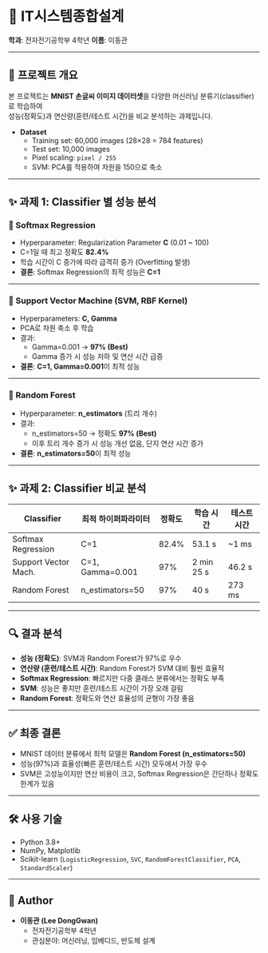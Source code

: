 # 📘 IT시스템종합설계
**학과**: 전자전기공학부 4학년 
**이름**: 이동관  

---

## 🚀 프로젝트 개요
본 프로젝트는 **MNIST 손글씨 이미지 데이터셋**을 다양한 머신러닝 분류기(classifier)로 학습하여  
성능(정확도)과 연산량(훈련/테스트 시간)을 비교 분석하는 과제입니다.  

- **Dataset**  
  - Training set: 60,000 images (28×28 = 784 features)  
  - Test set: 10,000 images  
  - Pixel scaling: `pixel / 255`  
  - SVM: PCA를 적용하여 차원을 150으로 축소  

---

## ✨ 과제 1: Classifier 별 성능 분석
### 🔹 Softmax Regression
- Hyperparameter: Regularization Parameter **C** (0.01 ~ 100)  
- C=1일 때 최고 정확도 **82.4%**  
- 학습 시간이 C 증가에 따라 급격히 증가 (Overfitting 발생)  
- **결론**: Softmax Regression의 최적 성능은 **C=1**

---

### 🔹 Support Vector Machine (SVM, RBF Kernel)
- Hyperparameters: **C, Gamma**  
- PCA로 차원 축소 후 학습  
- 결과:  
  - Gamma=0.001 → **97% (Best)**  
  - Gamma 증가 시 성능 저하 및 연산 시간 급증  
- **결론**: **C=1, Gamma=0.001**이 최적 성능

---

### 🔹 Random Forest
- Hyperparameter: **n_estimators** (트리 개수)  
- 결과:  
  - n_estimators=50 → 정확도 **97% (Best)**  
  - 이후 트리 개수 증가 시 성능 개선 없음, 단지 연산 시간 증가  
- **결론**: **n_estimators=50**이 최적 성능

---

## ✨ 과제 2: Classifier 비교 분석
| Classifier          | 최적 하이퍼파라미터          | 정확도   | 학습 시간       | 테스트 시간  |
|---------------------|-----------------------------|---------|----------------|-------------|
| Softmax Regression  | C=1                         | 82.4%   | 53.1 s         | ~1 ms       |
| Support Vector Mach.| C=1, Gamma=0.001           | 97%     | 2 min 25 s     | 46.2 s      |
| Random Forest       | n_estimators=50            | 97%     | 40 s           | 273 ms      |

---

## 🔍 결과 분석
- **성능 (정확도)**: SVM과 Random Forest가 97%로 우수  
- **연산량 (훈련/테스트 시간)**: Random Forest가 SVM 대비 훨씬 효율적  
- **Softmax Regression**: 빠르지만 다중 클래스 분류에서는 정확도 부족  
- **SVM**: 성능은 좋지만 훈련/테스트 시간이 가장 오래 걸림  
- **Random Forest**: 정확도와 연산 효율성의 균형이 가장 좋음  

---

## ✅ 최종 결론
- MNIST 데이터 분류에서 최적 모델은 **Random Forest (n_estimators=50)**  
- 성능(97%)과 효율성(빠른 훈련/테스트 시간) 모두에서 가장 우수  
- SVM은 고성능이지만 연산 비용이 크고, Softmax Regression은 간단하나 정확도 한계가 있음  

---

## 🛠️ 사용 기술
- Python 3.8+  
- NumPy, Matplotlib  
- Scikit-learn (`LogisticRegression`, `SVC`, `RandomForestClassifier`, `PCA`, `StandardScaler`)  

---

## 👤 Author
- **이동관 (Lee DongGwan)**  
  - 전자전기공학부 4학년  
  - 관심분야: 머신러닝, 임베디드, 반도체 설계  
